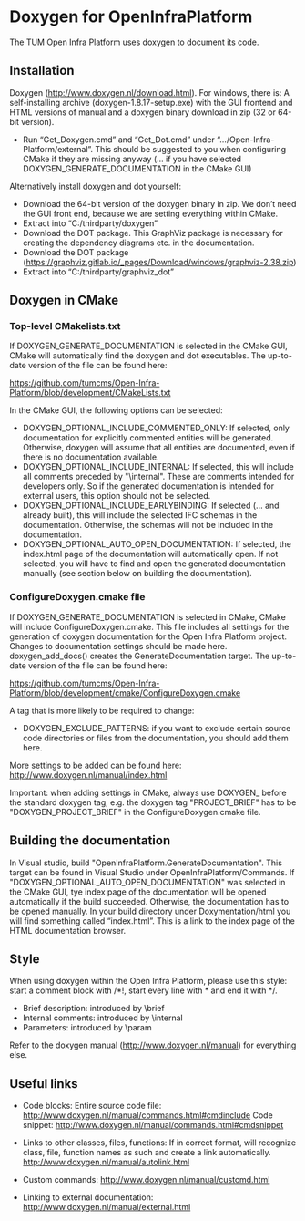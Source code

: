 # Doxygen for OpenInfraPlatform 
The TUM Open Infra Platform uses doxygen to document its code.

## Installation
Doxygen (http://www.doxygen.nl/download.html). For windows, there is:
A self-installing archive (doxygen-1.8.17-setup.exe) with the GUI frontend and HTML versions of manual and a doxygen binary download in zip (32 or 64-bit version).

- Run “Get_Doxygen.cmd” and “Get_Dot.cmd” under “.../Open-Infra-Platform/external”. This should be suggested to you when configuring CMake if they are missing anyway (... if you have selected DOXYGEN_GENERATE_DOCUMENTATION in the CMake GUI) 

Alternatively install doxygen and dot yourself:
- Download the 64-bit version of the doxygen binary in zip. We don’t need the GUI front end, because we are setting everything within CMake. 
- Extract into “C:/thirdparty/doxygen”
- Download the DOT package. This GraphViz package is necessary for creating the dependency diagrams etc. in the documentation. 
- Download the DOT package (https://graphviz.gitlab.io/_pages/Download/windows/graphviz-2.38.zip)
- Extract into “C:/thirdparty/graphviz_dot”

## Doxygen in CMake

### Top-level CMakelists.txt
If DOXYGEN_GENERATE_DOCUMENTATION is selected in the CMake GUI, CMake will automatically find the doxygen and dot executables. The up-to-date version of the file can be found here:

https://github.com/tumcms/Open-Infra-Platform/blob/development/CMakeLists.txt

In the CMake GUI, the following options can be selected:
- DOXYGEN_OPTIONAL_INCLUDE_COMMENTED_ONLY: If selected, only documentation for explicitly commented entities will be generated. Otherwise, doxygen will assume that all entities are documented, even if there is no documentation available. 
- DOXYGEN_OPTIONAL_INCLUDE_INTERNAL: If selected, this will include all comments preceded by "\internal". These are comments intended for developers only. So if the generated documentation is intended for external users, this option should not be selected.
- DOXYGEN_OPTIONAL_INCLUDE_EARLYBINDING: If selected (... and already built), this will include the selected IFC schemas in the documentation. Otherwise, the schemas will not be included in the documentation.
- DOXYGEN_OPTIONAL_AUTO_OPEN_DOCUMENTATION: If selected, the index.html page of the documentation will automatically open. If not selected, you will have to find and open the generated documentation manually (see section below on building the documentation). 

### ConfigureDoxygen.cmake file
If DOXYGEN_GENERATE_DOCUMENTATION is selected in CMake, CMake will include ConfigureDoxygen.cmake. This file includes all settings for the generation of doxygen documentation for the Open Infra Platform project. Changes to documentation settings should be made here. doxygen_add_docs() creates the GenerateDocumentation target. The up-to-date version of the file can be found here:

https://github.com/tumcms/Open-Infra-Platform/blob/development/cmake/ConfigureDoxygen.cmake

A tag that is more likely to be required to change:
- DOXYGEN_EXCLUDE_PATTERNS: if you want to exclude certain source code directories or files from the documentation, you should add them here.

More settings to be added can be found here:
http://www.doxygen.nl/manual/index.html

Important: when adding settings in CMake, always use DOXYGEN_ before the standard doxygen tag, e.g. the doxygen tag "PROJECT_BRIEF" has to be "DOXYGEN_PROJECT_BRIEF" in the ConfigureDoxygen.cmake file.

## Building the documentation
In Visual studio, build "OpenInfraPlatform.GenerateDocumentation". This target can be found in Visual Studio under OpenInfraPlatform/Commands.
If "DOXYGEN_OPTIONAL_AUTO_OPEN_DOCUMENTATION" was selected in the CMake GUI, tye index page of the documentation will be opened automatically if the build succeeded.
Otherwise, the documentation has to be opened manually. In your build directory under Doxymentation/html you will find something called “index.html”. This is a link to the index page of the HTML documentation browser. 

## Style 
When using doxygen within the Open Infra Platform, please use this style: start a comment block with /*!, start every line with * and end it with */.

- Brief description: introduced by \brief 
- Internal comments: introduced by \internal
- Parameters: introduced by \param

Refer to the doxygen manual (http://www.doxygen.nl/manual) for everything else.

## Useful links

- Code blocks:
Entire source code file: http://www.doxygen.nl/manual/commands.html#cmdinclude 
Code snippet: http://www.doxygen.nl/manual/commands.html#cmdsnippet 

- Links to other classes, files, functions:
If in correct format, will recognize class, file, function names as such and create a link automatically. 
http://www.doxygen.nl/manual/autolink.html

- Custom commands:
http://www.doxygen.nl/manual/custcmd.html

- Linking to external documentation:
http://www.doxygen.nl/manual/external.html


